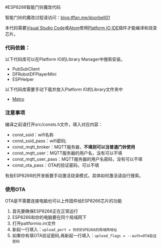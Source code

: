 #ESP8266智能门铃魔改代码

智能门铃的魔改过程请访问：[blog.tffan.me/doorbell01](https://blog.tffan.me/doorbell01)

本代码需要[Visual Studio Code](https://code.visualstudio.com/)或[Atom](https://atom.io/)使用[Platform IO IDE](https://platformio.org/platformio-ide)插件才能编译和烧录芯片。

### 代码依赖：

以下代码库可以在Platform IO的Library Manager中搜索安装。

* PubSubClient
* DFRobotDFPlayerMini
* ESPHelper

以下代码库需要手动下载并放入Platform IO的Library文件夹中

* [Metro](https://github.com/thomasfredericks/Metro-Arduino-Wiring/archive/master.zip)

### 注意事项

编译之前请打开src/consts.h文件，填入对应内容：

* const_ssid：wifi名称
* const_ssid_pass：wifi密码;
* const_mqtt_broker：MQTT服务器，**不填则可以当普通门铃使用**
* const_mqtt_user：MQTT服务器的用户名，没有可以不填
* const_mqtt_user_pass：MQTT服务器的用户名密码，没有可以不填
* const_ota_pass：OTA的验证密码，可以不填

有些ESP8266的开发板要手动激活烧录模式，具体如何激活请自行搜索。

### 使用OTA

OTA是不需要连接电脑也可以上传固件给ESP8266芯片的功能

1. 首先要确保ESP8266正在正常运行
2. ESP8266和你的电脑要在同个局域网下
3. 打开paltformio.ini文件
4. 新起一行填入：`upload_port = 你的ESP8266的局域网地址`
5. 如果你有填OTA验证密码,再新起一行填入：`upload_flags = --auth=OTA验证密码`



